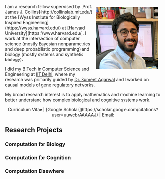 <img vspace="10" hspace="10" align="right" width="200" height="200" src="/images/sloomba.jpg">
I am a research fellow supervised by [Prof. James J. Collins](http://collinslab.mit.edu/) at the [Wyss Institute for Biologically Inspired Engineering](https://wyss.harvard.edu/) at [Harvard University](https://www.harvard.edu/). I work at the intersection of computer science (mostly Bayesian nonparametrics and deep probabilistic programming) and biology (mostly systems and synthetic biology). 

I did my B.Tech in Computer Science and Engineering at [IIT Delhi](http://www.iitd.ac.in/), where my research was primarily guided by [Dr. Sumeet Agarwal](http://web.iitd.ac.in/~sumeet/research.html) and I worked on causal models of gene regulatory networks.

My broad research interest is to apply mathematics and machine learning to better understand how complex biological and cognitive systems work.

<div style="text-align:center">Curriculum Vitae | [Google Scholar](https://scholar.google.com/citations?user=uuwcbrAAAAAJ) | Email: <sahil.loomba@wyss.harvard.edu></div>

## Research Projects

### Computation for Biology



### Computation for Cognition



### Computation Elsewhere
